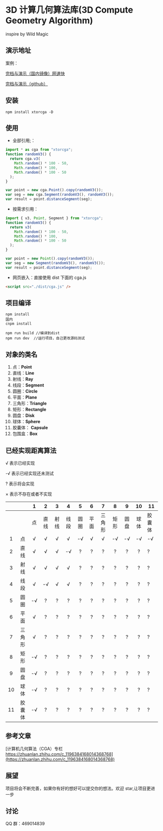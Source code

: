 # 3D 计算几何算法库(3D Compute Geometry Algorithm)

inspire by Wild Magic

## 演示地址

案例：

[完档与演示（国内镜像）网速快](http://dcgraph.gitee.io/xtorcga/)

[完档与演示（github）](http://cglin.com)

## 安装

```
npm install xtorcga -D
```

## 使用

- 全部引用;：

```javascript
import * as cga from "xtorcga";
function randomV3() {
  return cga.v3(
    Math.random() * 100 - 50,
    Math.random() * 100,
    Math.random() * 100 - 50
  );
}

var point = new cga.Point().copy(randomV3());
var seg = new cga.Segment(randomV3(), randomV3());
var result = point.distanceSegment(seg);
```

- 按需求引用：

```javascript
import { v3, Point, Segment } from "xtorcga";
function randomV3() {
  return v3(
    Math.random() * 100 - 50,
    Math.random() * 100,
    Math.random() * 100 - 50
  );
}

var point = new Point().copy(randomV3());
var seg = new Segment(randomV3(), randomV3());
var result = point.distanceSegment(seg);
```

- 网页嵌入：直接使用 dist 下面的 cga.js

```html
<script src="./dist/cga.js" />
```

## 项目编译

```
npm install
国内
cnpm install

npm run build //编译到dist
npm run dev  //运行项目，自己更改源码测试
```

## 对象的类名

1. 点：**Point**
2. 直线：**Line**
3. 射线：**Ray**
4. 线段：**Segment**
5. 圆圈：**Circle**
6. 平面：**Plane**
7. 三角形：**Triangle**
8. 矩形：**Rectangle**
9. 圆盘：**Disk**
10. 球体：**Sphere**
11. 胶囊体： **Capsule**
12. 包围盒：**Box**

## 已经实现距离算法

√ 表示已经实现

-√ 表示已经实现还未测试

? 表示将会实现

× 表示不存在或者不实现

|     |        |  1  |  2   |  3   |  4   |  5   |  6   |   7    |  8   |  9   |  10  | 11     |
| :-: | :----: | :-: | :--: | :--: | :--: | :--: | :--: | :----: | :--: | :--: | :--: | ------ |
|     |        | 点  | 直线 | 射线 | 线段 | 圆圈 | 平面 | 三角形 | 矩形 | 圆盘 | 球体 | 胶囊体 |
|  1  |   点   |  √  |  √   |  √   |  √   |  -√  |  √   |   √    |  -√  |  -√  |  -√  | -√     |
|  2  |  直线  |  √  |  √   |  √   |  -√  |  ?   |  ?   |   ?    |  ?   |  ?   |  ?   | ?      |
|  3  |  射线  |  √  |  √   |  √   |  √   |  ?   |  ?   |   ?    |  ?   |  ?   |  ?   | ?      |
|  4  |  线段  |  √  |  -√  |  √   |  √   |  ?   |  ?   |   ?    |  ?   |  ?   |  ?   | ?      |
|  5  |  圆圈  | -√  |  ?   |  ?   |  ?   |  ?   |  ?   |   ?    |  ?   |  ?   |  ?   | ?      |
|  6  |  平面  |  √  |  ?   |  ?   |  ?   |  ?   |  ?   |   ?    |  ?   |  ?   |  ?   | ?      |
|  7  | 三角形 |  √  |  ?   |  ?   |  ?   |  ?   |  ?   |   ?    |  ?   |  ?   |  ?   | ?      |
|  8  |  矩形  | -√  |  ?   |  ?   |  ?   |  ?   |  ?   |   ?    |  ?   |  ?   |  ?   | ?      |
|  9  |  圆盘  | -√  |  ?   |  ?   |  ?   |  ?   |  ?   |   ?    |  ?   |  ?   |  ?   | ?      |
| 10  |  球体  | -√  |  ?   |  ?   |  ?   |  ?   |  ?   |   ?    |  ?   |  ?   |  ?   | ?      |
| 11  | 胶囊体 | -√  |  ?   |  ?   |  ?   |  ?   |  ?   |   ?    |  ?   |  ?   |  ?   | ?      |

## 参考文章

[计算机几何算法（CGA）专栏 https://zhuanlan.zhihu.com/c_1196384168014368768](https://zhuanlan.zhihu.com/c_1196384168014368768)

## 展望

项目将会不断完善，如果你有好的想好可以提交你的想法。欢迎 star,让项目更进一步

## 讨论

QQ 群：469014839

